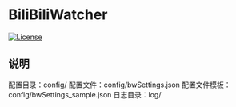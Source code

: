 # BiliBiliWatcher
[![License](http://img.shields.io/badge/License-MIT-brightgreen.svg)](LICENSE)
## 说明
配置目录：config/
    配置文件：config/bwSettings.json
    配置文件模板：config/bwSettings_sample.json
日志目录：log/
